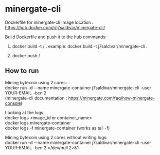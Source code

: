 # minergate-cli 
Dockerfile for minergate-cli
Image location : https://hub.docker.com/r/j7saldivar/minergate-cli/


Build Dockerfile and push it to the hub commands:

1) docker build -t <user>/<repo> .
   example: docker build -t j7saldivar/minergate-cli .

2) docker push <user>/<repo>

## How to run 
Mining bytecoin using 2 cores:  
docker run -d --name minergate-container j7saldivar/minergate-cli -user YOUR-EMAIL -bcn 2  
(minergate-cli documentation : https://minergate.com/faq/how-minergate-console)  
  
Looking at the logs:  
docker logs <image_id or container_name>  
docker logs minergate-container  
docker logs -f minergate-container (works as tail -f)  
  
Mining bytecoin using 2 cores without writing logs:  
docker run -d --name minergate-container j7saldivar/minergate-cli -user YOUR-EMAIL -bcn 2 >/dev/null 2>&1
